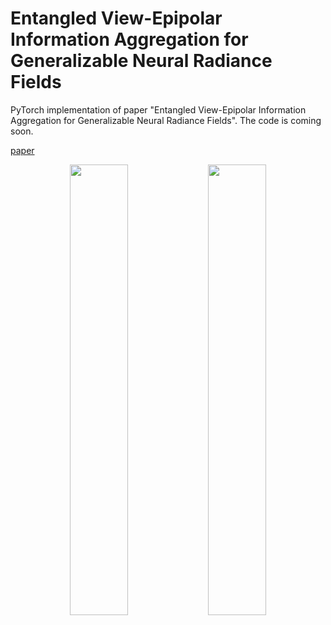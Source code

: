 # Entangled View-Epipolar Information Aggregation for Generalizable Neural Radiance Fields

PyTorch implementation of paper "Entangled View-Epipolar Information Aggregation for Generalizable Neural Radiance Fields". The code is coming soon.

[paper](https://arxiv.org/abs/2311.11845)

<center class="half">
    <img src="assets/desk.gif" width="43%">    <img src="assets/horns.gif" width="43%">
</center>



